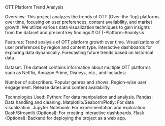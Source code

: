 OTT Platform Trend Analysis

Overview: 
This project analyzes the trends of OTT (Over-the-Top) platforms over time, focusing on user preferences, content availability, and market growth. We utilize various data visualization techniques to gain insights from the dataset and present key findings.# OTT-Platform-Ananlysis

Features: 
Trend analysis of OTT platform growth over time.
Visualizations of user preferences by region and content type.
Interactive dashboards for exploring data dynamically.
Forecasting future trends based on historical data.

Dataset: 
The dataset contains information about multiple OTT platforms such as Netflix, Amazon Prime, Disney+, etc., and includes:

Number of subscribers.
Popular genres and shows.
Region-wise user engagement.
Release dates and content availability.

   
Technologies Used: 
Python: For data manipulation and analysis.
Pandas: Data handling and cleaning.
Matplotlib/Seaborn/Plotly: For data visualization.
Jupyter Notebook: For experimentation and exploration.
Dash/Streamlit (Optional): For creating interactive dashboards.
Flask (Optional): Backend for deploying the project as a web app.
